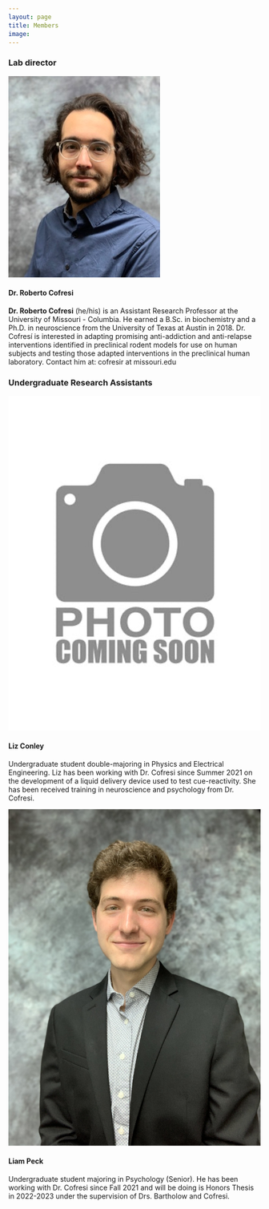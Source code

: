 ```yaml
---
layout: page
title: Members
image: 
---
```



<div class="row">
	<div class="6u 12u$(small)">
		<h3> Lab director </h3>	
<p><span class="image left"><img src="assets/images/roberto_cofresi1.jpg" alt="" /></span> 
<h4>Dr. Roberto Cofresi</h4>
<b>Dr. Roberto Cofresi</b> (he/his) is an Assistant Research Professor at the University of Missouri - Columbia. He earned a B.Sc. in biochemistry and a Ph.D. in neuroscience from the University of Texas at Austin in 2018. Dr. Cofresí is interested in adapting promising anti-addiction and anti-relapse interventions identified in preclinical rodent models for use on human subjects and testing those adapted interventions in the preclinical human laboratory.  Contact him at: cofresir at missouri.edu</p>
	</div>
	<div class="6u$ 12u$(small)">
		<h3> Undergraduate Research Assistants </h3>
      <p><span class="image left"><img src="assets/images/missing1.jpg" alt="" /></span> 
      <h4>Liz Conley</h4>
      Undergraduate student double-majoring in Physics and Electrical Engineering. Liz has been working with Dr.          Cofresi since Summer 2021 on the development of a liquid delivery device used to test cue-reactivity. She           has been received training in neuroscience and psychology from Dr. Cofresi.
	</div>
	<div class="6u$ 12u$(small)">
	    <p><span class="image left"><img src="assets/images/liam_peck.jpeg" alt="" /></span>
      <h4>Liam Peck</h4>
      Undergraduate student majoring in Psychology (Senior). He has been working with Dr. Cofresi since Fall 2021         and will be doing is Honors Thesis in 2022-2023 under the supervision of Drs. Bartholow and Cofresi.
  </div>
	
</div>

